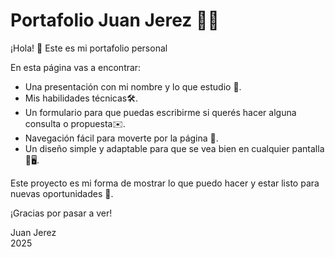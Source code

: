 # Portafolio Juan Jerez 👨‍💻

¡Hola! 👋 Este es mi portafolio personal

En esta página vas a encontrar:

- Una presentación con mi nombre y lo que estudio 📝.
- Mis habilidades técnicas🛠️.
- Un formulario para que puedas escribirme si querés hacer alguna consulta o propuesta✉️.
- Navegación fácil para moverte por la página 🧭.
- Un diseño simple y adaptable para que se vea bien en cualquier pantalla 📱🖥️.

Este proyecto es mi forma de mostrar lo que puedo hacer y estar listo para nuevas oportunidades 🚀.

¡Gracias por pasar a ver!

Juan Jerez  
2025
